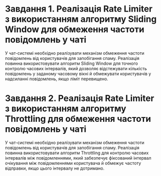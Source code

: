 # Завдання 1. Реалізація Rate Limiter з використанням алгоритму Sliding Window для обмеження частоти повідомлень у чаті

У чат-системі необхідно реалізувати механізм обмеження частоти повідомлень від користувачів для запобігання спаму. Реалізація повинна використовувати алгоритм Sliding Window для точного контролю часових інтервалів, який дозволяє відстежувати кількість повідомлень у заданому часовому вікні й обмежувати користувачів у надсиланні повідомлень, якщо ліміт перевищено.

# Завдання 2. Реалізація Rate Limiter з використанням алгоритму Throttling для обмеження частоти повідомлень у чаті

У чат-системі необхідно реалізувати механізм обмеження частоти повідомлень від користувачів для запобігання спаму. Реалізація повинна використовувати алгоритм Throttling для контролю часових інтервалів між повідомленнями, який забезпечує фіксований інтервал очікування між повідомленнями користувача й обмежує частоту відправки, якщо цього інтервалу не дотримано.
